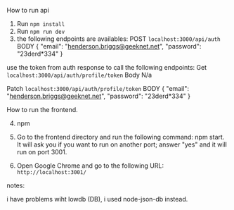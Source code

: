 How to run api

1. Run `npm install`
2. Run `npm run dev`
3. the following endpoints are availables:
POST `localhost:3000/api/auth`
BODY {
    "email": "henderson.briggs@geeknet.net",
    "password": "23derd*334"
}


use the token from auth response to call the following endpoints:
Get `localhost:3000/api/auth/profile/token`
Body N/a

Patch `localhost:3000/api/auth/profile/token`
BODY {
    "email": "henderson.briggs@geeknet.net",
    "password": "23derd*334"
}

How to run the frontend.

4. npm 

5. Go to the frontend directory and run the following command: npm start. It will ask you if you want to run on another port; answer "yes" and it will run on port 3001.

5. Open Google Chrome and go to the following URL: `http://localhost:3001/`


notes: 

i have problems wiht lowdb (DB), i used  node-json-db instead.